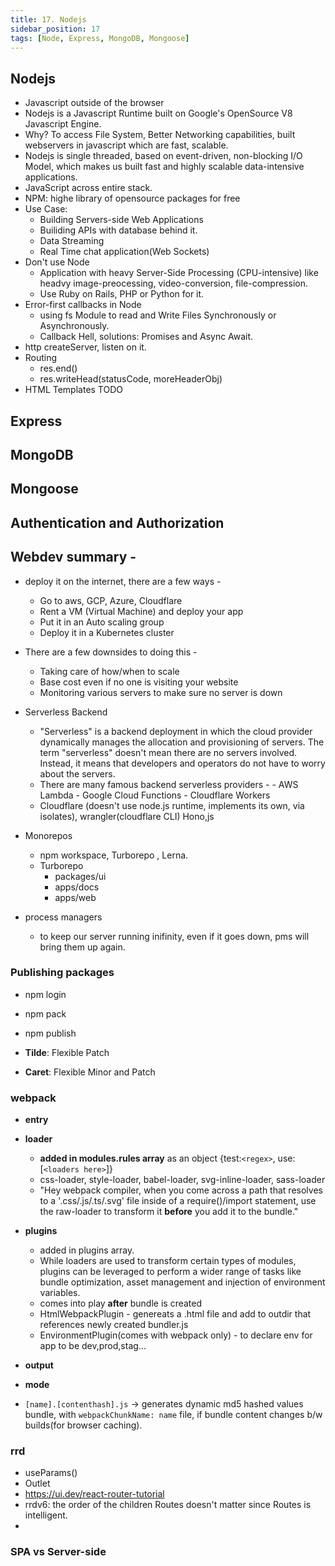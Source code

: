 ```yaml
---
title: 17. Nodejs
sidebar_position: 17
tags: [Node, Express, MongoDB, Mongoose]
---
```


## Nodejs

-   Javascript outside of the browser
-   Nodejs is a Javascript Runtime built on Google's OpenSource V8 Javascript Engine.
-   Why? To access File System, Better Networking capabilities, built webservers in javascript which are fast, scalable.
-   Nodejs is single threaded, based on event-driven, non-blocking I/O Model, which makes us built fast and highly scalable data-intensive applications.
-   JavaScript across entire stack.
-   NPM: highe library of opensource packages for free
-   Use Case:
    -   Building Servers-side Web Applications
    -   Builiding APIs with database behind it.
    -   Data Streaming
    -   Real Time chat application(Web Sockets)
-   Don't use Node
    -   Application with heavy Server-Side Processing (CPU-intensive) like headvy image-preocessing, video-conversion, file-compression.
    -   Use Ruby on Rails, PHP or Python for it.
-   Error-first callbacks in Node
    -   using fs Module to read and Write Files Synchronously or Asynchronously.
    -   Callback Hell, solutions: Promises and Async Await.
-   http createServer, listen on it.
-   Routing
    -   res.end()
    -   res.writeHead(statusCode, moreHeaderObj)
-   HTML Templates TODO

## Express

## MongoDB

## Mongoose

## Authentication and Authorization

## Webdev summary -

-   deploy it on the internet, there are a few ways -

    -   Go to aws, GCP, Azure, Cloudflare
    -   Rent a VM (Virtual Machine) and deploy your app
    -   Put it in an Auto scaling group
    -   Deploy it in a Kubernetes cluster

-   There are a few downsides to doing this -

    -   Taking care of how/when to scale
    -   Base cost even if no one is visiting your website
    -   Monitoring various servers to make sure no server is down

-   Serverless Backend

    -   "Serverless" is a backend deployment in which the cloud provider dynamically manages the allocation and provisioning of servers. The term "serverless" doesn't mean there are no servers involved. Instead, it means that developers and operators do not have to worry about the servers.
    -   There are many famous backend serverless providers - - AWS Lambda - Google Cloud Functions - Cloudflare Workers
    -   Cloudflare (doesn't use node.js runtime, implements its own, via isolates), wrangler(cloudflare CLI) Hono,js

-   Monorepos

    -   npm workspace, Turborepo , Lerna.
    -   Turborepo
        -   packages/ui
        -   apps/docs
        -   apps/web

-   process managers
    -   to keep our server running inifinity, even if it goes down, pms will bring them up again.

### Publishing packages

-   npm login
-   npm pack
-   npm publish

-   **Tilde**: Flexible Patch
-   **Caret**: Flexible Minor and Patch

### webpack

-   **entry**
-   **loader**
    -   **added in modules.rules array** as an object {test:`<regex>`, use:[`<loaders here>`]}
    -   css-loader, style-loader, babel-loader, svg-inline-loader, sass-loader
    -   "Hey webpack compiler, when you come across a path that resolves to a '.css/.js/.ts/.svg' file inside of a require()/import statement, use the raw-loader to transform it **before** you add it to the bundle."
-   **plugins**
    -   added in plugins array.
    -   While loaders are used to transform certain types of modules, plugins can be leveraged to perform a wider range of tasks like bundle optimization, asset management and injection of environment variables.
    -   comes into play **after** bundle is created
    -   HtmlWebpackPlugin - genereats a .html file and add to outdir that references newly created bundler.js
    -   EnvironmentPlugin(comes with webpack only) - to declare env for app to be dev,prod,stag...
-   **output**
-   **mode**

-   `[name].[contenthash].js` -> generates dynamic md5 hashed values bundle, with `webpackChunkName: name` file, if bundle content changes b/w builds(for browser caching).

### rrd

-   useParams()
-   Outlet
-   https://ui.dev/react-router-tutorial
-   rrdv6: the order of the children Routes doesn't matter since Routes is intelligent.
-

### SPA vs Server-side
